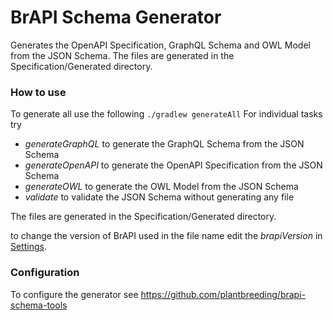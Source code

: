 
# BrAPI Schema Generator

Generates the OpenAPI Specification, GraphQL Schema and OWL Model from the JSON Schema.
The files are generated in the Specification/Generated directory.

### How to use

To generate all use the following
    ```
    ./gradlew generateAll
    ```
For individual tasks try

* *generateGraphQL* to generate the GraphQL Schema from the JSON Schema
* *generateOpenAPI* to generate the OpenAPI Specification from the JSON Schema
* *generateOWL* to generate the OWL Model from the JSON Schema
* *validate* to validate the JSON Schema without generating any file 

The files are generated in the Specification/Generated directory.

to change the version of BrAPI used in the file name edit the *brapiVersion* in
[Settings](settings.gradle).

### Configuration

To configure the generator see https://github.com/plantbreeding/brapi-schema-tools


